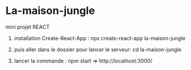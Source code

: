 # La-maison-jungle
mini projet REACT

1) installation Create-React-App : 
npx create-react-app la-maison-jungle

2) puis aller dans le dossier pour lancer le serveur:
cd la-maison-jungle

3) lancer la commande :
npm start => http://localhost:3000/


